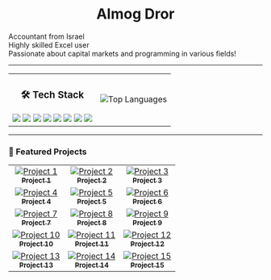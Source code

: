 <!-- Profile Header -->
<h1 align="center">Almog Dror</h1>
<p align="Left">
  Accountant from Israel<br>
  Highly skilled Excel user <br>
  Passionate about capital markets and programming in various fields!
</p>

---

<!-- Tech Stack Badges -->

<table align="center">
  <tr>
    <td align="center">
      <h3>🛠️ Tech Stack</h3>
      <img src="https://img.shields.io/badge/-Python-3776AB?logo=python&logoColor=white&style=flat" />
      <img src="https://img.shields.io/badge/-JavaScript-F7DF1E?logo=javascript&logoColor=black&style=flat" />
      <img src="https://img.shields.io/badge/-TypeScript-3178C6?logo=typescript&logoColor=white&style=flat" />
      <img src="https://img.shields.io/badge/-CSharp-239120?logo=csharp&logoColor=white&style=flat" />
      <img src="https://img.shields.io/badge/-Node.js-339933?logo=node.js&logoColor=white&style=flat" />
      <img src="https://img.shields.io/badge/-React-61DAFB?logo=react&logoColor=black&style=flat" />
      <img src="https://img.shields.io/badge/-Next.js-000000?logo=next.js&logoColor=white&style=flat" />
      <img src="https://img.shields.io/badge/-Excel-217346?logo=microsoft-excel&logoColor=white&style=flat" />
    </td>
    <td align="center">
      <img src="https://github-readme-stats.vercel.app/api/top-langs/?username=dalmog123&layout=compact&theme=tokyonight" alt="Top Languages" />
    </td>
  </tr>
</table>

---

<!-- Projects Grid -->
### 🚀 Featured Projects

<table>
  <tr>
    <td align="center">
      <a href="https://github.com/dalmog123/project1">
        <img src="https://via.placeholder.com/150" alt="Project 1" /><br>
        <sub><b>Project 1</b></sub>
      </a>
    </td>
    <td align="center">
      <a href="https://github.com/dalmog123/project2">
        <img src="https://via.placeholder.com/150" alt="Project 2" /><br>
        <sub><b>Project 2</b></sub>
      </a>
    </td>
    <td align="center">
      <a href="https://github.com/dalmog123/project3">
        <img src="https://via.placeholder.com/150" alt="Project 3" /><br>
        <sub><b>Project 3</b></sub>
      </a>
    </td>
  </tr>
  <tr>
    <td align="center">
      <a href="https://github.com/dalmog123/project4">
        <img src="https://via.placeholder.com/150" alt="Project 4" /><br>
        <sub><b>Project 4</b></sub>
      </a>
    </td>
    <td align="center">
      <a href="https://github.com/dalmog123/project5">
        <img src="https://via.placeholder.com/150" alt="Project 5" /><br>
        <sub><b>Project 5</b></sub>
      </a>
    </td>
    <td align="center">
      <a href="https://github.com/dalmog123/project6">
        <img src="https://via.placeholder.com/150" alt="Project 6" /><br>
        <sub><b>Project 6</b></sub>
      </a>
    </td>
  </tr>
  <tr>
    <td align="center">
      <a href="https://github.com/dalmog123/project7">
        <img src="https://via.placeholder.com/150" alt="Project 7" /><br>
        <sub><b>Project 7</b></sub>
      </a>
    </td>
    <td align="center">
      <a href="https://github.com/dalmog123/project8">
        <img src="https://via.placeholder.com/150" alt="Project 8" /><br>
        <sub><b>Project 8</b></sub>
      </a>
    </td>
    <td align="center">
      <a href="https://github.com/dalmog123/project9">
        <img src="https://via.placeholder.com/150" alt="Project 9" /><br>
        <sub><b>Project 9</b></sub>
      </a>
    </td>
  </tr>
  <tr>
    <td align="center">
      <a href="https://github.com/dalmog123/project10">
        <img src="https://via.placeholder.com/150" alt="Project 10" /><br>
        <sub><b>Project 10</b></sub>
      </a>
    </td>
    <td align="center">
      <a href="https://github.com/dalmog123/project11">
        <img src="https://via.placeholder.com/150" alt="Project 11" /><br>
        <sub><b>Project 11</b></sub>
      </a>
    </td>
    <td align="center">
      <a href="https://github.com/dalmog123/project12">
        <img src="https://via.placeholder.com/150" alt="Project 12" /><br>
        <sub><b>Project 12</b></sub>
      </a>
    </td>
  </tr>
  <tr>
    <td align="center">
      <a href="https://github.com/dalmog123/project13">
        <img src="https://via.placeholder.com/150" alt="Project 13" /><br>
        <sub><b>Project 13</b></sub>
      </a>
    </td>
    <td align="center">
      <a href="https://github.com/dalmog123/project14">
        <img src="https://via.placeholder.com/150" alt="Project 14" /><br>
        <sub><b>Project 14</b></sub>
      </a>
    </td>
    <td align="center">
      <a href="https://github.com/dalmog123/project15">
        <img src="https://via.placeholder.com/150" alt="Project 15" /><br>
        <sub><b>Project 15</b></sub>
      </a>
    </td>
  </tr>
</table>
